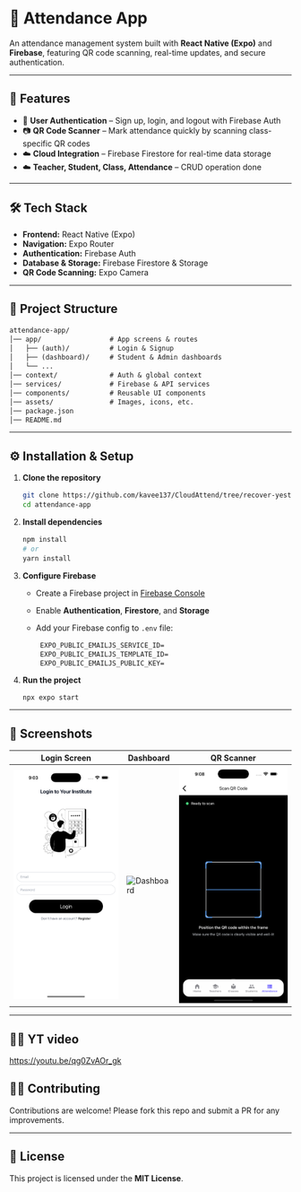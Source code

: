 # 📌 Attendance App

An attendance management system built with **React Native (Expo)** and **Firebase**, featuring QR code scanning, real-time updates, and secure authentication.

---

## 🚀 Features

* 🔑 **User Authentication** – Sign up, login, and logout with Firebase Auth
* 📷 **QR Code Scanner** – Mark attendance quickly by scanning class-specific QR codes
* ☁️ **Cloud Integration** – Firebase Firestore for real-time data storage
* ☁️ **Teacher, Student, Class, Attendance** – CRUD operation done

---

## 🛠️ Tech Stack

* **Frontend:** React Native (Expo)
* **Navigation:** Expo Router
* **Authentication:** Firebase Auth
* **Database & Storage:** Firebase Firestore & Storage
* **QR Code Scanning:** Expo Camera

---

## 📂 Project Structure

```
attendance-app/
│── app/                 # App screens & routes
│   ├── (auth)/          # Login & Signup
│   ├── (dashboard)/     # Student & Admin dashboards
│   └── ...
│── context/             # Auth & global context
│── services/            # Firebase & API services
│── components/          # Reusable UI components
│── assets/              # Images, icons, etc.
│── package.json
│── README.md
```

---

## ⚙️ Installation & Setup

1. **Clone the repository**

   ```bash
   git clone https://github.com/kavee137/CloudAttend/tree/recover-yesterday
   cd attendance-app
   ```

2. **Install dependencies**

   ```bash
   npm install
   # or
   yarn install
   ```

3. **Configure Firebase**

   * Create a Firebase project in [Firebase Console](https://console.firebase.google.com/)
   * Enable **Authentication**, **Firestore**, and **Storage**
   * Add your Firebase config to `.env` file:

     ```env
      EXPO_PUBLIC_EMAILJS_SERVICE_ID=
      EXPO_PUBLIC_EMAILJS_TEMPLATE_ID=
      EXPO_PUBLIC_EMAILJS_PUBLIC_KEY=
     ```

4. **Run the project**

   ```bash
   npx expo start
   ```

---

## 📸 Screenshots

| Login Screen                           | Dashboard                                      | QR Scanner                              |
| -------------------------------------- | ---------------------------------------------- | --------------------------------------- |
| ![Login](assets/screenshots/login.png) | ![Dashboard](assets/screenshots/dashboard.png) | ![QR](assets/screenshots/qrscanner.png) |

---

## 👨‍💻 YT video
https://youtu.be/qg0ZvAOr_gk

## 👨‍💻 Contributing

Contributions are welcome! Please fork this repo and submit a PR for any improvements.

---

## 📜 License

This project is licensed under the **MIT License**.
